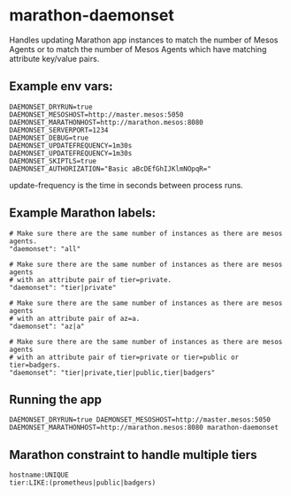 # marathon-daemonset
Handles updating Marathon app instances to match the number of Mesos Agents or to match the number of Mesos Agents which have matching attribute key/value pairs.


## Example env vars:

```
DAEMONSET_DRYRUN=true
DAEMONSET_MESOSHOST=http://master.mesos:5050
DAEMONSET_MARATHONHOST=http://marathon.mesos:8080
DAEMONSET_SERVERPORT=1234
DAEMONSET_DEBUG=true
DAEMONSET_UPDATEFREQUENCY=1m30s
DAEMONSET_UPDATEFREQUENCY=1m30s
DAEMONSET_SKIPTLS=true
DAEMONSET_AUTHORIZATION="Basic aBcDEfGhIJKlmNOpqR="
```

update-frequency is the time in seconds between process runs.

## Example Marathon labels:

```
# Make sure there are the same number of instances as there are mesos agents.
"daemonset": "all"

# Make sure there are the same number of instances as there are mesos agents 
# with an attribute pair of tier=private.
"daemonset": "tier|private"

# Make sure there are the same number of instances as there are mesos agents 
# with an attribute pair of az=a.
"daemonset": "az|a"

# Make sure there are the same number of instances as there are mesos agents 
# with an attribute pair of tier=private or tier=public or tier=badgers.
"daemonset": "tier|private,tier|public,tier|badgers"
```


## Running the app

```
DAEMONSET_DRYRUN=true DAEMONSET_MESOSHOST=http://master.mesos:5050 DAEMONSET_MARATHONHOST=http://marathon.mesos:8080 marathon-daemonset
```

## Marathon constraint to handle multiple tiers

```
hostname:UNIQUE
tier:LIKE:(prometheus|public|badgers)
```

